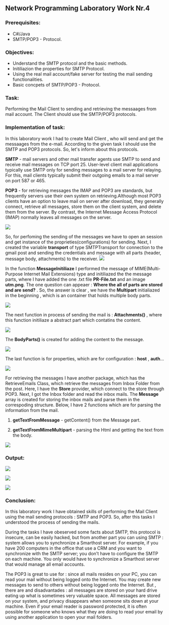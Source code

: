 ## Network Programming Laboratory Work Nr.4


### Prerequisites:
  - C#/Java
  - SMTP/POP3 - Protocol.

### Objectives:
  - Understand the SMTP protocol and the basic methods.
  - Initiliazion the properties for SMTP Protocol.
  - Using the real mail account/fake server for testing the mail sending functionalities.
  - Basic concpets of SMTP/POP3 - Protocol.
  
 ### Task:
 Performing the Mail Client to sending and retrieving the messaages from mail account. The Client should use the SMTP/POP3 protocols.
 
 
 ### Implementation of task: 
 In this laboratory work I had to create Mail Client , who will send and get the messaages from the e-mail. According to the given task I should use the SMTP and POP3 protocols. So, let's inform about this protocols. 
 
 **SMTP** - mail servers and other mail transfer agents use SMTP to send and receive mail messages on TCP port 25. User-level client mail applications typically use SMTP only for sending messages to a mail server for relaying. For this, mail clients typically submit their outgoing emails to a mail server on port 587 or 465. 
 
 **POP3** - for retrieving messages the IMAP and POP3 are standards, but frequently servers use their own system on retrieving.Although most POP3 clients have an option to leave mail on server after download, they generally connect, retrieve all messages, store them on the client system, and delete them from the server. By contrast, the Internet Message Access Protocol (IMAP) normally leaves all messages on the server. 
 
 ![](https://github.com/gzaharia/PR/blob/master/PR-lab4/Screens/SMTP.PNG)
 
 So, for perfoming the sending of the messages we have to open an session and get instance of the proprieties(configurations) for sending.
 Next, I created the variable **transport** of type SMTPTransport for connection to the gmail post and sending the credentials and message with all parts (header, message body, attachments) to the receiver. 
 ![](https://github.com/gzaharia/PR/blob/master/PR-lab4/Screens/main.PNG)
 
 In the function **MessageInitiliaze**  I performed the message of MIME(Multi-Purpose Internet Mail Extensions) type and initiliazed the the message parts, where I have added the one .txt file **PR-File.txt** and an image **utm.png**. 
 The one question can appeaer : **Where the all of parts are stored and are send?** . So, the answer is clear , we have the **Multipart** initialiazed in the beginning , which is an container that holds multiple body parts.
 
 ![](https://github.com/gzaharia/PR/blob/master/PR-lab4/Screens/initialize.PNG)
 
 The next function in process of sending the mail is : **Attachments()** , where this function initiliaze a abstract part which contatins the content.
 
 ![](https://github.com/gzaharia/PR/blob/master/PR-lab4/Screens/attachments.PNG)
 
 The **BodyParts()** is created for adding the content to the message.
 
 ![](https://github.com/gzaharia/PR/blob/master/PR-lab4/Screens/body.PNG)
 
 The last function is for properties, which are for configuration : **host**  , **auth**...
 
 ![](https://github.com/gzaharia/PR/blob/master/PR-lab4/Screens/properties.PNG)
 
 For retrieving the messages I have another package, which has the RetrieveEmails Class, which retrieve the messages from Inbox Folder from the post. Here, I have the **Store** provider, which connect to the store through POP3. Next, I got the Inbox folder and read the inbox mails. The **Message** array is created for storing the inbox mails and parse them in the correspoding structure. Below, I have 2 functions which are for parsing the information from the mail. 
 
 1. **getTextFromMessage** - getContent() from the Message part. 
 
 2. **getTextFromMimeMultipart** - parsing the Html and getting the text from the body.
 
 ![](https://github.com/gzaharia/PR/blob/master/PR-lab4/Screens/retrieve.PNG) 
 
 
 ### Output:
 ![](https://github.com/gzaharia/PR/blob/master/PR-lab4/Screens/send.PNG) 
 
 ![](https://github.com/gzaharia/PR/blob/master/PR-lab4/Screens/file.PNG)
 
 ![](https://github.com/gzaharia/PR/blob/master/PR-lab4/Screens/retrieve_result.PNG) 
 
### Conclusion:
In this laboratory work I have obtained skills of performing the Mail Client using the mail sending protocols : SMTP and POP3. So, after this tasks I understood the process of sending the mails. 

During the tasks I have obeserved some facts about SMTP, this protocol is insecure, can be easily hacked, but from another part you can using SMTP : system allows you to synchronize a Smarthost server. For example, if you have 200 computers in the office that use a CRM and you want to synchronize with the SMTP server; you don’t have to configure the SMTP on each machine. You only would have to synchronize a Smarthost server that would manage all email accounts.

The POP3 is great to use for : since all mails resides on your PC, you can read your mail without being logged onto the Internet.
You may create new messages to send to others without being logged onto the Internet. But , there are and disadvantades : all messages are stored on your hard drive eating up what is sometimes very valuable space. All messages are stored on your system, and privacy disappears when someone sits down at your machine. Even if your email reader is password protected, it is often possible for someone who knows what they are doing to read your email by using another application to open your mail folders.
